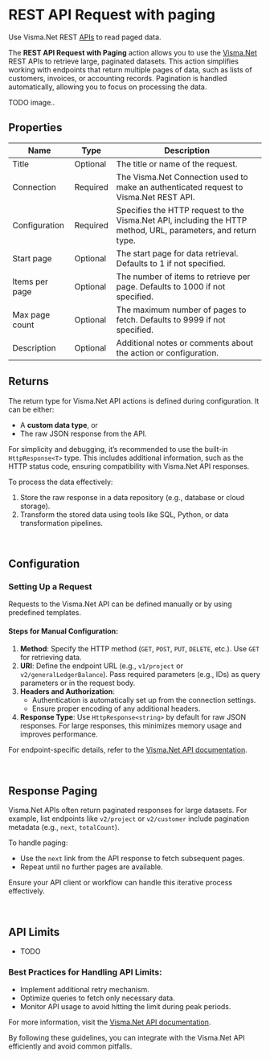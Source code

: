 # REST API Request with paging

Use Visma.Net REST [APIs](https://integration.visma.net/API-index/) to read paged data.  


The **REST API Request with Paging** action allows you to use the [Visma.Net](https://developer.visma.com/api/visma-net) REST APIs to retrieve large, paginated datasets. This action simplifies working with endpoints that return multiple pages of data, such as lists of customers, invoices, or accounting records. Pagination is handled automatically, allowing you to focus on processing the data.  

 TODO image..
<br/>

## Properties

| Name            | Type     | Description                                                                                   |
|----------------- | -------- | --------------------------------------------------------------------------------------------- |
| Title           | Optional | The title or name of the request.                                                             |
| Connection      | Required | The Visma.Net Connection used to make an authenticated request to Visma.Net REST API.         |
| Configuration   | Required | Specifies the HTTP request to the Visma.Net API, including the HTTP method, URL, parameters, and return type. |
| Start page      | Optional | The start page for data retrieval. Defaults to 1 if not specified.                            |
| Items per page  | Optional | The number of items to retrieve per page. Defaults to 1000 if not specified.                  |
| Max page count  | Optional | The maximum number of pages to fetch. Defaults to 9999 if not specified.                      |
| Description     | Optional | Additional notes or comments about the action or configuration.                               |



## Returns  

The return type for Visma.Net API actions is defined during configuration. It can be either:  
- A **custom data type**, or  
- The raw JSON response from the API.  

For simplicity and debugging, it’s recommended to use the built-in `HttpResponse<T>` type. This includes additional information, such as the HTTP status code, ensuring compatibility with Visma.Net API responses.  

To process the data effectively:  
1. Store the raw response in a data repository (e.g., database or cloud storage).  
2. Transform the stored data using tools like SQL, Python, or data transformation pipelines.  

<br/>

## Configuration  

### Setting Up a Request  

Requests to the Visma.Net API can be defined manually or by using predefined templates.  

#### Steps for Manual Configuration:  
1. **Method**: Specify the HTTP method (`GET`, `POST`, `PUT`, `DELETE`, etc.). Use `GET` for retrieving data.  
2. **URI**: Define the endpoint URL (e.g., `v1/project` or `v2/generalLedgerBalance`). Pass required parameters (e.g., IDs) as query parameters or in the request body.  
3. **Headers and Authorization**:  
   - Authentication is automatically set up from the connection settings.
   - Ensure proper encoding of any additional headers.  
4. **Response Type**: Use `HttpResponse<string>` by default for raw JSON responses. For large responses, this minimizes memory usage and improves performance.  

For endpoint-specific details, refer to the [Visma.Net API documentation](https://integration.visma.net/API-index/).  

<br/>

## Response Paging  

Visma.Net APIs often return paginated responses for large datasets. For example, list endpoints like `v2/project` or `v2/customer` include pagination metadata (e.g., `next`, `totalCount`).  

To handle paging:  
- Use the `next` link from the API response to fetch subsequent pages.  
- Repeat until no further pages are available.  

Ensure your API client or workflow can handle this iterative process effectively.  

<br/>

## API Limits  
- TODO

### Best Practices for Handling API Limits:  
- Implement additional retry mechanism.  
- Optimize queries to fetch only necessary data.  
- Monitor API usage to avoid hitting the limit during peak periods.  

For more information, visit the [Visma.Net API documentation](https://integration.visma.net/API-index/).  

By following these guidelines, you can integrate with the Visma.Net API efficiently and avoid common pitfalls.
